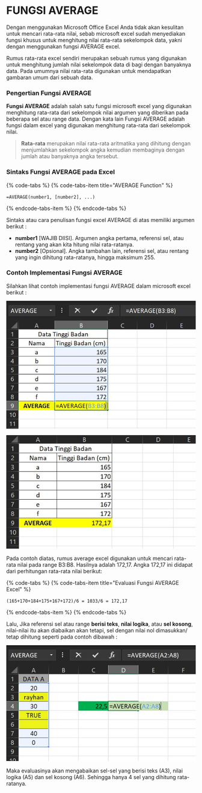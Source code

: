 # FUNGSI AVERAGE

Dengan menggunakan Microsoft Office Excel Anda tidak akan kesulitan untuk mencari rata-rata nilai, sebab microsoft excel sudah menyediakan fungsi khusus untuk menghitung nilai rata-rata sekelompok data, yakni dengan menggunakan fungsi AVERAGE excel.  
  
Rumus rata-rata excel sendiri merupakan sebuah rumus yang digunakan untuk menghitung jumlah nilai sekelompok data di bagi dengan banyaknya data. Pada umumnya nilai rata-rata digunakan untuk mendapatkan gambaran umum dari sebuah data.

### Pengertian Fungsi AVERAGE

**Fungsi AVERAGE** adalah salah satu fungsi microsoft excel yang digunakan menghitung rata-rata dari sekelompok nilai argumen yang diberikan pada beberapa sel atau range data. Dengan kata lain Fungsi AVERAGE adalah fungsi dalam excel yang digunakan menghitung rata-rata dari sekelompok nilai.

> **Rata-rata** merupakan nilai rata-rata aritmatika yang dihitung dengan menjumlahkan sekelompok angka kemudian membaginya dengan jumlah atau banyaknya angka tersebut.

### Sintaks Fungsi AVERAGE pada Excel

{% code-tabs %}
{% code-tabs-item title="AVERAGE Function" %}
```text
=AVERAGE(number1, [number2], ...)
```
{% endcode-tabs-item %}
{% endcode-tabs %}

Sintaks atau cara penulisan fungsi excel AVERAGE di atas memiliki argumen berikut :

* **number1**  \[WAJIB DIISI\]. Argumen angka pertama, referensi sel, atau rentang yang akan kita hitung nilai rata-ratanya.
* **number2** \[Opsional\].  Angka tambahan lain, referensi sel, atau rentang yang ingin dihitung rata-ratanya, hingga maksimum 255.

### Contoh Implementasi Fungsi AVERAGE

Silahkan lihat contoh implementasi fungsi AVERAGE dalam microsoft excel berikut :

![implementasi fungsi AVERAGE](../../../.gitbook/assets/avg1.JPG)

![implementasi fungsi AVERAGE](../../../.gitbook/assets/avg.JPG)

Pada contoh diatas, rumus average excel digunakan untuk mencari rata-rata nilai pada range B3:B8. Hasilnya adalah 172,17. Angka 172,17 ini didapat dari perhitungan rata-rata nilai berikut:

{% code-tabs %}
{% code-tabs-item title="Evaluasi Fungsi AVERAGE Excel" %}
```text
(165+170+184+175+167+172)/6 = 1033/6 = 172,17
```
{% endcode-tabs-item %}
{% endcode-tabs %}

Lalu, Jika referensi sel atau range **berisi teks**, **nilai logika**, atau **sel kosong**, nilai-nilai itu akan diabaikan akan tetapi, sel dengan nilai nol dimasukkan/ tetap dihitung seperti pada contoh dibawah :

![implementasi fungsi AVERAGE](../../../.gitbook/assets/avg-2.JPG)

Maka evaluasinya akan mengabaikan sel-sel yang berisi teks \(A3\), nilai logika \(A5\) dan sel kosong \(A6\). Sehingga hanya 4 sel yang dihitung rata-ratanya. 

